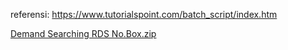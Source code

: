 referensi: https://www.tutorialspoint.com/batch_script/index.htm

[Demand Searching RDS No.Box.zip](https://github.com/user-attachments/files/15834796/Demand.Searching.RDS.No.Box.zip)
